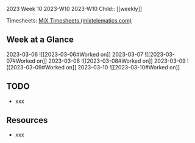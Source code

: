 2023 Week 10
2023-W10 2023-W10
Child:: [[weekly]]

Timesheets: [MiX Timesheets (mixtelematics.com)](http://timesheets.mixtelematics.com/MixTimesheetsUI/app/index.html#/TimeSheet)

## Week at a Glance

2023-03-06
![[2023-03-06#Worked on]]
2023-03-07
![[2023-03-07#Worked on]]
2023-03-08
![[2023-03-08#Worked on]]
2023-03-09
![[2023-03-09#Worked on]]
2023-03-10
![[2023-03-10#Worked on]]

## TODO

- xxx

## Resources

- xxx


